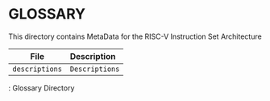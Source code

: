 # GLOSSARY

This directory contains MetaData for the RISC-V Instruction Set Architecture

| File                           | Description                             |
|--------------------------------|:----------------------------------------|
| `descriptions`                 | `Descriptions`                          |
: Glossary Directory
